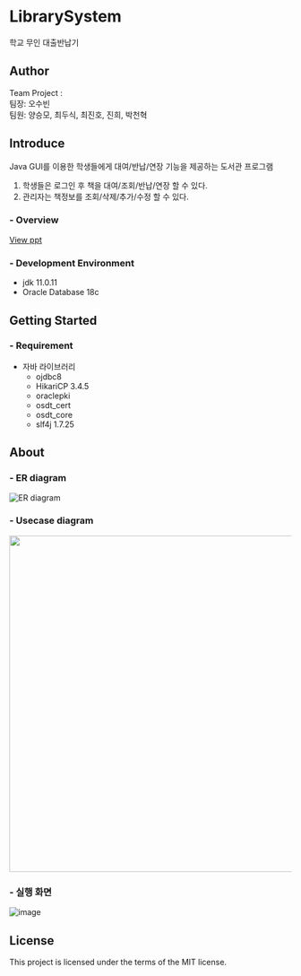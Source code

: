 
# LibrarySystem

학교 무인 대출반납기 

## Author
Team Project : <br>
팀장: 오수빈 <br>
팀원: 양승모, 최두식, 최진호, 진희, 박천혁

## Introduce
Java GUI를 이용한 학생들에게 대여/반납/연장 기능을 제공하는 도서관 프로그램

1. 학생들은 로그인 후 책을 대여/조회/반납/연장 할 수 있다.
2. 관리자는 책정보를 조회/삭제/추가/수정 할 수 있다.

### - Overview
[ View ppt ](https://github.com/ohsoou/LibrarySystem/blob/dev/S3T_Project_ppt.pdf)

### - Development Environment
- jdk 11.0.11
- Oracle Database 18c


## Getting Started 
### - Requirement
- 자바 라이브러리
  + ojdbc8
  + HikariCP 3.4.5
  + oraclepki
  + osdt_cert
  + osdt_core
  + slf4j 1.7.25

## About
### - ER diagram
![ER diagram](https://user-images.githubusercontent.com/64073715/130431839-efa8d7b7-1629-417e-8a8b-7f9997f62ca3.png)


### - Usecase diagram
<image src = "https://user-images.githubusercontent.com/64073715/130431646-062a245d-5519-468d-a6a0-3233eeba1203.png" width=600></image>


### - 실행 화면
![image](https://user-images.githubusercontent.com/64073715/130435190-366a4368-4f48-49bd-b6aa-bb231f68ca4a.png)

## License
This project is licensed under the terms of the MIT license.

